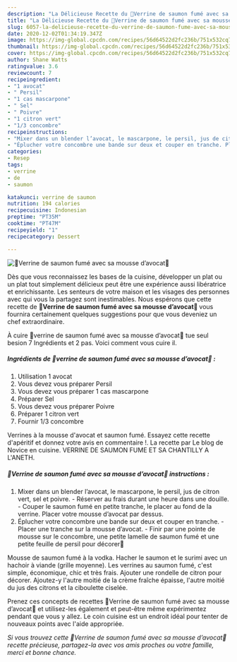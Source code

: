 ```yaml
---
description: "La Délicieuse Recette du 🌸Verrine de saumon fumé avec sa mousse d’avocat🌸"
title: "La Délicieuse Recette du 🌸Verrine de saumon fumé avec sa mousse d’avocat🌸"
slug: 6057-la-delicieuse-recette-du-verrine-de-saumon-fume-avec-sa-mousse-davocat
date: 2020-12-02T01:34:19.347Z
image: https://img-global.cpcdn.com/recipes/56d64522d2fc236b/751x532cq70/🌸verrine-de-saumon-fume-avec-sa-mousse-davocat🌸-photo-principale-de-la-recette.jpg
thumbnail: https://img-global.cpcdn.com/recipes/56d64522d2fc236b/751x532cq70/🌸verrine-de-saumon-fume-avec-sa-mousse-davocat🌸-photo-principale-de-la-recette.jpg
cover: https://img-global.cpcdn.com/recipes/56d64522d2fc236b/751x532cq70/🌸verrine-de-saumon-fume-avec-sa-mousse-davocat🌸-photo-principale-de-la-recette.jpg
author: Shane Watts
ratingvalue: 3.6
reviewcount: 7
recipeingredient:
- "1 avocat"
- " Persil"
- "1 cas mascarpone"
- " Sel"
- " Poivre"
- "1 citron vert"
- "1/3 concombre"
recipeinstructions:
- "Mixer dans un blender l’avocat, le mascarpone, le persil, jus de citron vert, sel et poivre. Réserver au frais durant une heure dans une douille. Couper le saumon fumé en petite tranche, le placer au fond de la verrine. Placer votre mousse d’avocat par dessus."
- "Éplucher votre concombre une bande sur deux et couper en tranche. Placer une tranche sur la mousse d’avocat. Finir par une pointe de mousse sur le concombre, une petite lamelle de saumon fumé et une petite feuille de persil pour décorer💚"
categories:
- Resep
tags:
- verrine
- de
- saumon

katakunci: verrine de saumon 
nutrition: 194 calories
recipecuisine: Indonesian
preptime: "PT35M"
cooktime: "PT47M"
recipeyield: "1"
recipecategory: Dessert

---
```



![🌸Verrine de saumon fumé avec sa mousse d’avocat🌸](https://img-global.cpcdn.com/recipes/56d64522d2fc236b/751x532cq70/🌸verrine-de-saumon-fume-avec-sa-mousse-davocat🌸-photo-principale-de-la-recette.jpg)

Dès que vous reconnaissez les bases de la cuisine, développer un plat ou un plat tout simplement délicieux peut être une expérience aussi libératrice et enrichissante. Les senteurs de votre maison et les visages des personnes avec qui vous la partagez sont inestimables. Nous espérons que cette recette de <strong> 🌸Verrine de saumon fumé avec sa mousse d’avocat🌸 </strong> vous fournira certainement quelques suggestions pour que vous deveniez un chef extraordinaire.

<!--inarticleads1-->

À cuire 🌸verrine de saumon fumé avec sa mousse d’avocat🌸 tue seul besion 7 Ingrédients et 2 pas. Voici comment vous cuire il.

##### Ingrédients de 🌸verrine de saumon fumé avec sa mousse d’avocat🌸 :

1. Utilisation 1 avocat
1. Vous devez vous préparer  Persil
1. Vous devez vous préparer 1 cas mascarpone
1. Préparer  Sel
1. Vous devez vous préparer  Poivre
1. Préparer 1 citron vert
1. Fournir 1/3 concombre


Verrines à la mousse d&#39;avocat et saumon fumé. Essayez cette recette d&#39;apéritif et donnez votre avis en commentaire !. La recette par Le blog de Novice en cuisine. VERRINE DE SAUMON FUME ET SA CHANTILLY A L&#39;ANETH. 

<!--inarticleads2-->

##### 🌸Verrine de saumon fumé avec sa mousse d’avocat🌸 instructions :

1. Mixer dans un blender l’avocat, le mascarpone, le persil, jus de citron vert, sel et poivre. - Réserver au frais durant une heure dans une douille. - Couper le saumon fumé en petite tranche, le placer au fond de la verrine. Placer votre mousse d’avocat par dessus.
1. Éplucher votre concombre une bande sur deux et couper en tranche. - Placer une tranche sur la mousse d’avocat. - Finir par une pointe de mousse sur le concombre, une petite lamelle de saumon fumé et une petite feuille de persil pour décorer💚


Mousse de saumon fumé à la vodka. Hacher le saumon et le surimi avec un hachoir à viande (grille moyenne). Les verrines au saumon fumé, c&#39;est simple, économique, chic et très frais. Ajouter une rondelle de citron pour décorer. Ajoutez-y l&#39;autre moitié de la crème fraîche épaisse, l&#39;autre moitié du jus des citrons et la ciboulette ciselée. 

<!--inarticleads1-->

<p>
Prenez ces concepts de recettes 🌸Verrine de saumon fumé avec sa mousse d’avocat🌸 et utilisez-les également et peut-être même expérimentez pendant que vous y allez. Le coin cuisine est un endroit idéal pour tenter de nouveaux points avec l'aide appropriée.
</p>

<p>
<i>Si vous trouvez cette 🌸Verrine de saumon fumé avec sa mousse d’avocat🌸 recette précieuse, partagez-la avec vos amis proches ou votre famille, merci et bonne chance.</i>
</p>
